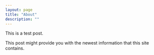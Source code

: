 ```yaml
---
layout: page
title: "About"
description: ""
---
```

This is a test post.

This post might provide you with the newest information that this site contains.
